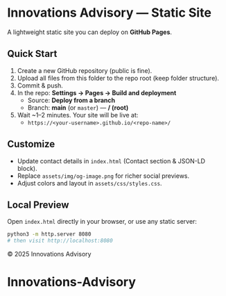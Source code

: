 # Innovations Advisory — Static Site

A lightweight static site you can deploy on **GitHub Pages**.

## Quick Start

1. Create a new GitHub repository (public is fine).
2. Upload all files from this folder to the repo root (keep folder structure).
3. Commit & push.
4. In the repo: **Settings → Pages → Build and deployment**
   - Source: **Deploy from a branch**
   - Branch: **main** (or `master`) — **/ (root)**
5. Wait ~1–2 minutes. Your site will be live at:
   - `https://<your-username>.github.io/<repo-name>/`

## Customize

- Update contact details in `index.html` (Contact section & JSON-LD block).
- Replace `assets/img/og-image.png` for richer social previews.
- Adjust colors and layout in `assets/css/styles.css`.

## Local Preview

Open `index.html` directly in your browser, or use any static server:
```bash
python3 -m http.server 8080
# then visit http://localhost:8080
```

© 2025 Innovations Advisory
# Innovations-Advisory
